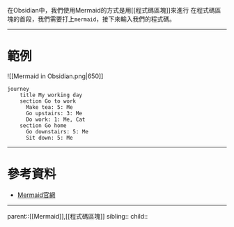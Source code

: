 在Obsidian中，我們使用Mermaid的方式是用[[程式碼區塊]]來進行
在程式碼區塊的首段，我們需要打上`mermaid`，接下來輸入我們的程式碼。
- - -
# 範例
![[Mermaid in Obsidian.png|650]]
```mermaid
journey
    title My working day
    section Go to work
      Make tea: 5: Me
      Go upstairs: 3: Me
      Do work: 1: Me, Cat
    section Go home
      Go downstairs: 5: Me
      Sit down: 5: Me
```
- - -
# 參考資料
- [Mermaid官網](https://mermaid.js.org/)
- - -
parent::[[Mermaid]],[[程式碼區塊]]
sibling::
child::
